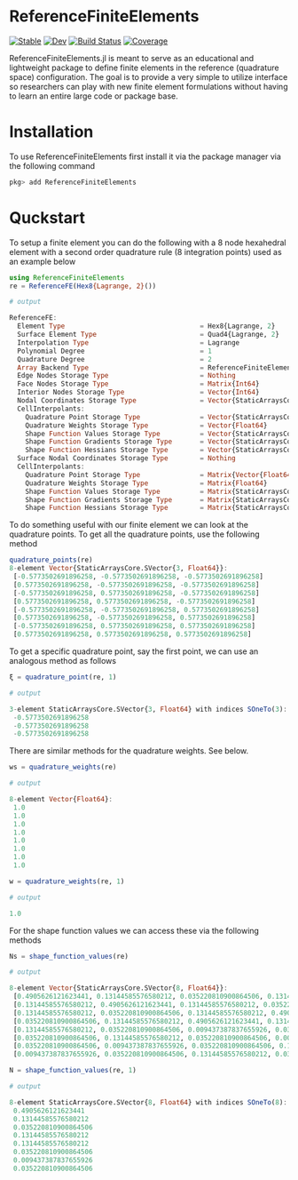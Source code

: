# ReferenceFiniteElements 
[![Stable](https://img.shields.io/badge/docs-stable-blue.svg)](https://cthonios.github.io/ReferenceFiniteElements.jl/) 
[![Dev](https://img.shields.io/badge/docs-dev-blue.svg)](https://cthonios.github.io/ReferenceFiniteElements.jl/dev/) 
[![Build Status](https://github.com/Cthonios/ReferenceFiniteElements.jl/actions/workflows/CI.yml/badge.svg?branch=main)](https://github.com/Cthonios/ReferenceFiniteElements.jl/actions/workflows/CI.yml?query=branch%3Amain) 
[![Coverage](https://codecov.io/gh/Cthonios/ReferenceFiniteElements.jl/branch/main/graph/badge.svg)](https://codecov.io/gh/Cthonios/ReferenceFiniteElements.jl)

ReferenceFiniteElements.jl is meant to serve as an educational and lightweight package to define finite elements in the reference (quadrature space) configuration. The goal is to provide a very simple to utilize interface so researchers can play with new finite element formulations without having to learn an entire large code or package base. 

# Installation
To use ReferenceFiniteElements first install it via the package manager via the following command

```julia
pkg> add ReferenceFiniteElements
```

# Quckstart
To setup a finite element you can do the following with a 8 node hexahedral element with a second order quadrature rule (8 integration points) used as an example below

```julia
using ReferenceFiniteElements
re = ReferenceFE(Hex8{Lagrange, 2}())

# output

ReferenceFE:
  Element Type                                  = Hex8{Lagrange, 2}
  Surface Element Type                          = Quad4{Lagrange, 2}
  Interpolation Type                            = Lagrange
  Polynomial Degree                             = 1
  Quadrature Degree                             = 2
  Array Backend Type                            = ReferenceFiniteElements.ArrayBackend{StaticArraysCore.SArray}()
  Edge Nodes Storage Type                       = Nothing
  Face Nodes Storage Type                       = Matrix{Int64}
  Interior Nodes Storage Type                   = Vector{Int64}
  Nodal Coordinates Storage Type                = Vector{StaticArraysCore.SVector{3, Float64}}
  CellInterpolants:
    Quadrature Point Storage Type               = Vector{StaticArraysCore.SVector{3, Float64}}
    Quadrature Weights Storage Type             = Vector{Float64}
    Shape Function Values Storage Type          = Vector{StaticArraysCore.SVector{8, Float64}}
    Shape Function Gradients Storage Type       = Vector{StaticArraysCore.SMatrix{8, 3, Float64, 24}}
    Shape Function Hessians Storage Type        = Vector{StaticArraysCore.SArray{Tuple{8, 3, 3}, Float64, 3, 72}}
  Surface Nodal Coordinates Storage Type        = Nothing
  CellInterpolants:
    Quadrature Point Storage Type               = Matrix{Vector{Float64}}
    Quadrature Weights Storage Type             = Matrix{Float64}
    Shape Function Values Storage Type          = Matrix{StaticArraysCore.SVector{8, Float64}}
    Shape Function Gradients Storage Type       = Matrix{StaticArraysCore.SMatrix{8, 3, Float64, 24}}
    Shape Function Hessians Storage Type        = Matrix{StaticArraysCore.SArray{Tuple{8, 3, 3}, Float64, 3, 72}}

```

To do something useful with our finite element we can look at the quadrature points. To get all the quadrature points, use the following method

```julia
quadrature_points(re)
8-element Vector{StaticArraysCore.SVector{3, Float64}}:
 [-0.5773502691896258, -0.5773502691896258, -0.5773502691896258]
 [0.5773502691896258, -0.5773502691896258, -0.5773502691896258]
 [-0.5773502691896258, 0.5773502691896258, -0.5773502691896258]
 [0.5773502691896258, 0.5773502691896258, -0.5773502691896258]
 [-0.5773502691896258, -0.5773502691896258, 0.5773502691896258]
 [0.5773502691896258, -0.5773502691896258, 0.5773502691896258]
 [-0.5773502691896258, 0.5773502691896258, 0.5773502691896258]
 [0.5773502691896258, 0.5773502691896258, 0.5773502691896258]

```

To get a specific quadrature point, say the first point, we can use an analogous method as follows

```julia
ξ = quadrature_point(re, 1)

# output

3-element StaticArraysCore.SVector{3, Float64} with indices SOneTo(3):
 -0.5773502691896258
 -0.5773502691896258
 -0.5773502691896258

```

There are similar methods for the quadrature weights. See below.

```julia
ws = quadrature_weights(re)

# output

8-element Vector{Float64}:
 1.0
 1.0
 1.0
 1.0
 1.0
 1.0
 1.0
 1.0

```

```julia
w = quadrature_weights(re, 1)

# output

1.0

```

For the shape function values we can access these via the following methods

```julia
Ns = shape_function_values(re)

# output

8-element Vector{StaticArraysCore.SVector{8, Float64}}:
 [0.4905626121623441, 0.13144585576580212, 0.035220810900864506, 0.13144585576580212, 0.13144585576580212, 0.035220810900864506, 0.009437387837655926, 0.035220810900864506]
 [0.13144585576580212, 0.4905626121623441, 0.13144585576580212, 0.035220810900864506, 0.035220810900864506, 0.13144585576580212, 0.035220810900864506, 0.009437387837655926]
 [0.13144585576580212, 0.035220810900864506, 0.13144585576580212, 0.4905626121623441, 0.035220810900864506, 0.009437387837655926, 0.035220810900864506, 0.13144585576580212]
 [0.035220810900864506, 0.13144585576580212, 0.4905626121623441, 0.13144585576580212, 0.009437387837655926, 0.035220810900864506, 0.13144585576580212, 0.035220810900864506]
 [0.13144585576580212, 0.035220810900864506, 0.009437387837655926, 0.035220810900864506, 0.4905626121623441, 0.13144585576580212, 0.035220810900864506, 0.13144585576580212]
 [0.035220810900864506, 0.13144585576580212, 0.035220810900864506, 0.009437387837655926, 0.13144585576580212, 0.4905626121623441, 0.13144585576580212, 0.035220810900864506]
 [0.035220810900864506, 0.009437387837655926, 0.035220810900864506, 0.13144585576580212, 0.13144585576580212, 0.035220810900864506, 0.13144585576580212, 0.4905626121623441]
 [0.009437387837655926, 0.035220810900864506, 0.13144585576580212, 0.035220810900864506, 0.035220810900864506, 0.13144585576580212, 0.4905626121623441, 0.13144585576580212]


```

```julia
N = shape_function_values(re, 1)

# output

8-element StaticArraysCore.SVector{8, Float64} with indices SOneTo(8):
 0.4905626121623441
 0.13144585576580212
 0.035220810900864506
 0.13144585576580212
 0.13144585576580212
 0.035220810900864506
 0.009437387837655926
 0.035220810900864506


```
